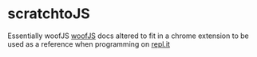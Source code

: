 # scratchtoJS

Essentially woofJS [woofJS](https://github.com/stevekrouse/WoofJS) docs altered to fit in a chrome extension to be used as a reference when programming on [repl.it](https://repl.it) 
